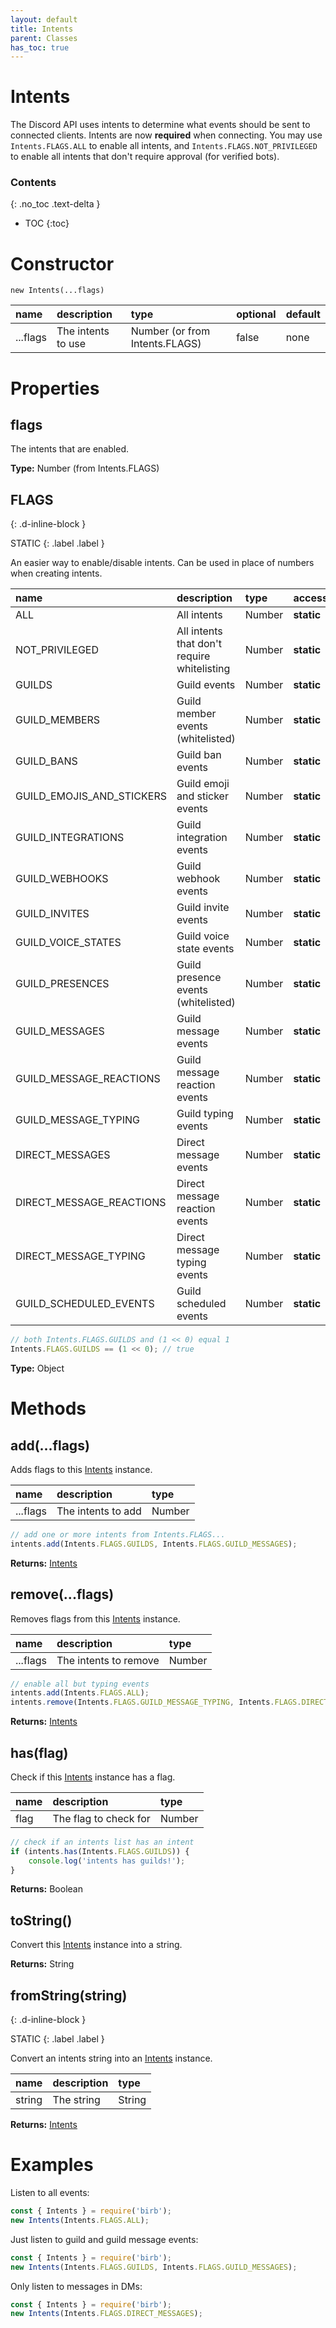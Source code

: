 ```yaml
---
layout: default
title: Intents
parent: Classes
has_toc: true
---
```


# Intents
The Discord API uses intents to determine what events should be sent to connected clients. Intents are now **required** when connecting. You may use `Intents.FLAGS.ALL` to enable all intents, and `Intents.FLAGS.NOT_PRIVILEGED` to enable all intents that don't require approval (for verified bots).

### Contents
{: .no_toc .text-delta }

- TOC
{:toc}

# Constructor
`new Intents(...flags)`

| name                   | description           | type                             | optional | default     |
|:-----------------------|:----------------------|:---------------------------------|:---------|:------------|
| ...flags               | The intents to use    | Number (or from Intents.FLAGS)   | false    | none        |

# Properties

## flags
The intents that are enabled.

**Type:** Number (from Intents.FLAGS)

## FLAGS
{: .d-inline-block }

STATIC
{: .label .label }

An easier way to enable/disable intents. Can be used in place of numbers when creating intents.

| name                        | description                           | type                    | access     |
|:----------------------------|:--------------------------------------|:------------------------|:-----------|
| ALL                         | All intents                           | Number                  | **static** |
| NOT_PRIVILEGED              | All intents that don't require whitelisting | Number            | **static** |
| GUILDS                      | Guild events                          | Number                  | **static** |
| GUILD_MEMBERS               | Guild member events (whitelisted)     | Number                  | **static** |
| GUILD_BANS                  | Guild ban events                      | Number                  | **static** |
| GUILD_EMOJIS_AND_STICKERS   | Guild emoji and sticker events        | Number                  | **static** |
| GUILD_INTEGRATIONS          | Guild integration events              | Number                  | **static** |
| GUILD_WEBHOOKS              | Guild webhook events                  | Number                  | **static** |
| GUILD_INVITES               | Guild invite events                   | Number                  | **static** |
| GUILD_VOICE_STATES          | Guild voice state events              | Number                  | **static** |
| GUILD_PRESENCES             | Guild presence events (whitelisted)   | Number                  | **static** |
| GUILD_MESSAGES              | Guild message events                  | Number                  | **static** |
| GUILD_MESSAGE_REACTIONS     | Guild message reaction events         | Number                  | **static** |
| GUILD_MESSAGE_TYPING        | Guild typing events                   | Number                  | **static** |
| DIRECT_MESSAGES             | Direct message events                 | Number                  | **static** |
| DIRECT_MESSAGE_REACTIONS    | Direct message reaction events        | Number                  | **static** |
| DIRECT_MESSAGE_TYPING       | Direct message typing events          | Number                  | **static** |
| GUILD_SCHEDULED_EVENTS      | Guild scheduled events                | Number                  | **static** |

```js
// both Intents.FLAGS.GUILDS and (1 << 0) equal 1
Intents.FLAGS.GUILDS == (1 << 0); // true
```

**Type:** Object

# Methods

## add(...flags)
Adds flags to this [Intents](#constructor) instance.

| name                        | description                           | type                    |
|:----------------------------|:--------------------------------------|:------------------------|
| ...flags                    | The intents to add                    | Number                  |

```js
// add one or more intents from Intents.FLAGS...
intents.add(Intents.FLAGS.GUILDS, Intents.FLAGS.GUILD_MESSAGES);
```

**Returns:** [Intents](#constructor)

## remove(...flags)
Removes flags from this [Intents](#constructor) instance.

| name                        | description                           | type                    |
|:----------------------------|:--------------------------------------|:------------------------|
| ...flags                    | The intents to remove                 | Number                  |

```js
// enable all but typing events
intents.add(Intents.FLAGS.ALL);
intents.remove(Intents.FLAGS.GUILD_MESSAGE_TYPING, Intents.FLAGS.DIRECT_MESSAGE_TYPING);
```

**Returns:** [Intents](#constructor)

## has(flag)
Check if this [Intents](#constructor) instance has a flag.

| name                        | description                           | type                    |
|:----------------------------|:--------------------------------------|:------------------------|
| flag                        | The flag to check for                 | Number                  |

```js
// check if an intents list has an intent
if (intents.has(Intents.FLAGS.GUILDS)) {
    console.log('intents has guilds!');
}
```

**Returns:** Boolean

## toString()
Convert this [Intents](#constructor) instance into a string.

**Returns:** String

## fromString(string)
{: .d-inline-block }

STATIC
{: .label .label }

Convert an intents string into an [Intents](#constructor) instance.

| name                        | description                           | type                    |
|:----------------------------|:--------------------------------------|:------------------------|
| string                      | The string                            | String                  |

**Returns:** [Intents](#constructor)

# Examples
Listen to all events:
```js
const { Intents } = require('birb');
new Intents(Intents.FLAGS.ALL);
```
Just listen to guild and guild message events:
```js
const { Intents } = require('birb');
new Intents(Intents.FLAGS.GUILDS, Intents.FLAGS.GUILD_MESSAGES);
```
Only listen to messages in DMs:
```js
const { Intents } = require('birb');
new Intents(Intents.FLAGS.DIRECT_MESSAGES);
```
